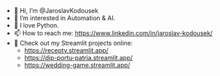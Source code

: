 - 👋 Hi, I’m @JaroslavKodousek
- 👀 I’m interested in Automation & AI.
- 🌱 I love Python.
- 📫 How to reach me: https://www.linkedin.com/in/jaroslav-kodousek/
- 💼 Check out my Streamlit projects online:
  - https://recepty.streamlit.app/
  - https://dip-portu-patria.streamlit.app/
  - https://wedding-game.streamlit.app/


<!---
JaroslavKodousek/JaroslavKodousek is a ✨ special ✨ repository because its `README.md` (this file) appears on your GitHub profile.
You can click the Preview link to take a look at your changes.
--->

